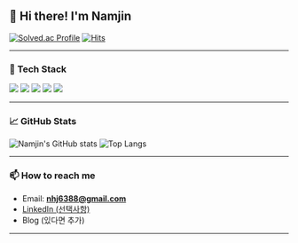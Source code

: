 ## 👋 Hi there! I'm Namjin

[![Solved.ac Profile](http://mazassumnida.wtf/api/v2/generate_badge?boj=nhj6388)](https://solved.ac/nhj6388/)
[![Hits](https://hits.seeyoufarm.com/api/count/incr/badge.svg?url=https://github.com/namjin1231&count_bg=%2379C83D&title_bg=%23555555&icon=github.svg&icon_color=%23E7E7E7&title=GitHub+Visits&edge_flat=false)](https://github.com/namjin1231)

---



### 🚀 Tech Stack
<p>
  <img src="https://img.shields.io/badge/Java-007396?style=flat&logo=OpenJDK&logoColor=white"/>
  <img src="https://img.shields.io/badge/Spring-6DB33F?style=flat&logo=Spring&logoColor=white"/>
  <img src="https://img.shields.io/badge/MySQL-4479A1?style=flat&logo=MySQL&logoColor=white"/>
  <img src="https://img.shields.io/badge/Git-F05032?style=flat&logo=Git&logoColor=white"/>
  <img src="https://img.shields.io/badge/HTML-E34F26?style=flat&logo=HTML5&logoColor=white"/>
</p>

---

### 📈 GitHub Stats
![Namjin's GitHub stats](https://github-readme-stats.vercel.app/api?username=namjin1231&show_icons=true&theme=tokyonight)
![Top Langs](https://github-readme-stats.vercel.app/api/top-langs/?username=namjin1231&layout=compact&theme=tokyonight)

---

### 📫 How to reach me
- Email: **nhj6388@gmail.com**
- [LinkedIn (선택사항)](https://www.linkedin.com/in/your-link)
- Blog (있다면 추가)

---

